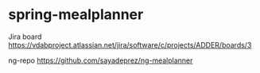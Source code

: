 # spring-mealplanner

Jira board
https://vdabproject.atlassian.net/jira/software/c/projects/ADDER/boards/3

ng-repo
https://github.com/sayadeprez/ng-mealplanner
